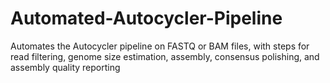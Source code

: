 # Automated-Autocycler-Pipeline
Automates the Autocycler pipeline on FASTQ or BAM files, with steps for read filtering, genome size estimation, assembly, consensus polishing, and assembly quality reporting
